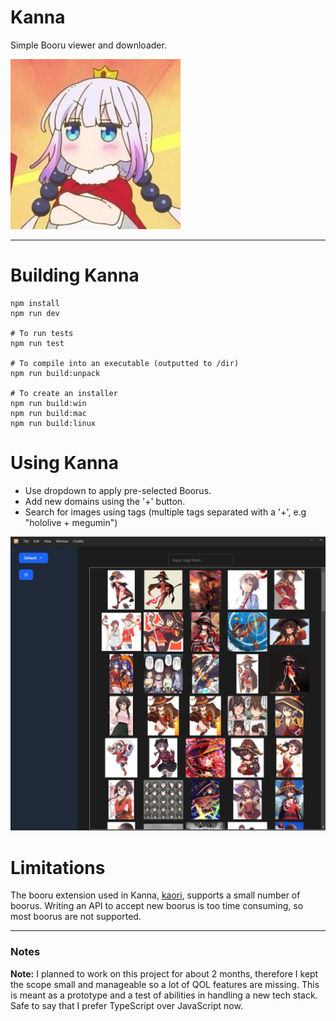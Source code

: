 # Kanna

Simple Booru viewer and downloader.

![KANNA](README_icon.jpg)

-----------------------------------------------------------------------

# Building Kanna

```PS
npm install
npm run dev

# To run tests
npm run test

# To compile into an executable (outputted to /dir)
npm run build:unpack

# To create an installer
npm run build:win
npm run build:mac
npm run build:linux
```

# Using Kanna

- Use dropdown to apply pre-selected Boorus.
- Add new domains using the '+' button.
- Search for images using tags (multiple tags separated with a '+', e.g "hololive + megumin")

![KANNA_EXAMPLE](kanna_example.PNG)

# Limitations

The booru extension used in Kanna, [kaori](https://github.com/iCrawl/kaori), supports a small number of boorus. Writing an API to accept new boorus is too time consuming, so most boorus are not supported.

---------------------------------------------

### Notes

<b>Note:</b> I planned to work on this project for about 2 months, therefore I kept the scope small and manageable so a lot of QOL features are missing. This is meant as a prototype and a test of abilities in handling a new tech stack. Safe to say that I prefer TypeScript over JavaScript now.
